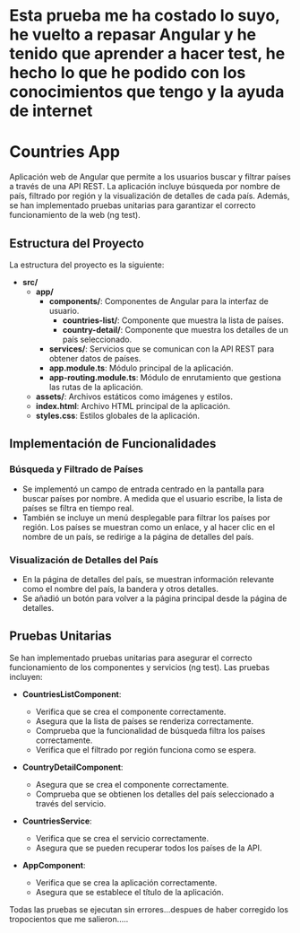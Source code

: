# Esta prueba me ha costado lo suyo, he vuelto a repasar Angular y he tenido que aprender a hacer test, he hecho lo que he podido con los conocimientos que tengo y la ayuda de internet

# Countries App

Aplicación web de Angular que permite a los usuarios buscar y filtrar países a través de una API REST. La aplicación incluye búsqueda por nombre de país, filtrado por región y la visualización de detalles de cada país. Además, se han implementado pruebas unitarias para garantizar el correcto funcionamiento de la web (ng test).

## Estructura del Proyecto

La estructura del proyecto es la siguiente:

- **src/**
  - **app/**
    - **components/**: Componentes de Angular para la interfaz de usuario.
      - **countries-list/**: Componente que muestra la lista de países.
      - **country-detail/**: Componente que muestra los detalles de un país seleccionado.
    - **services/**: Servicios que se comunican con la API REST para obtener datos de países.
    - **app.module.ts**: Módulo principal de la aplicación.
    - **app-routing.module.ts**: Módulo de enrutamiento que gestiona las rutas de la aplicación.
  - **assets/**: Archivos estáticos como imágenes y estilos.
  - **index.html**: Archivo HTML principal de la aplicación.
  - **styles.css**: Estilos globales de la aplicación.

## Implementación de Funcionalidades

### Búsqueda y Filtrado de Países

- Se implementó un campo de entrada centrado en la pantalla para buscar países por nombre. A medida que el usuario escribe, la lista de países se filtra en tiempo real.
- También se incluye un menú desplegable para filtrar los países por región. Los países se muestran como un enlace, y al hacer clic en el nombre de un país, se redirige a la página de detalles del país.

### Visualización de Detalles del País

- En la página de detalles del país, se muestran información relevante como el nombre del país, la bandera y otros detalles.
- Se añadió un botón para volver a la página principal desde la página de detalles.

## Pruebas Unitarias

Se han implementado pruebas unitarias para asegurar el correcto funcionamiento de los componentes y servicios (ng test). Las pruebas incluyen:

- **CountriesListComponent**: 
  - Verifica que se crea el componente correctamente.
  - Asegura que la lista de países se renderiza correctamente.
  - Comprueba que la funcionalidad de búsqueda filtra los países correctamente.
  - Verifica que el filtrado por región funciona como se espera.

- **CountryDetailComponent**: 
  - Asegura que se crea el componente correctamente.
  - Comprueba que se obtienen los detalles del país seleccionado a través del servicio.

- **CountriesService**: 
  - Verifica que se crea el servicio correctamente.
  - Asegura que se pueden recuperar todos los países de la API.

- **AppComponent**: 
  - Verifica que se crea la aplicación correctamente.
  - Asegura que se establece el título de la aplicación.

Todas las pruebas se ejecutan sin errores...despues de haber corregido los tropocientos que me salieron.....
